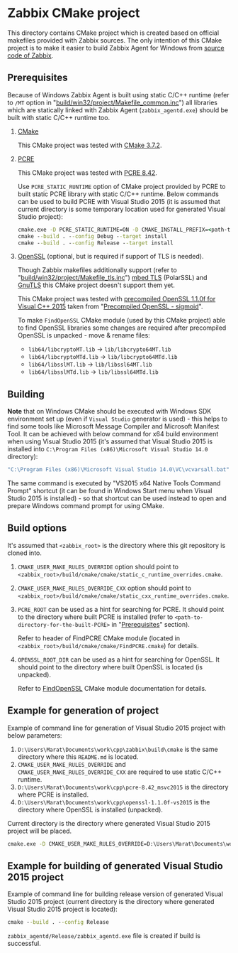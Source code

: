 # Zabbix CMake project

This directory contains CMake project which is created based on official makefiles provided with Zabbix sources. The only intention of this CMake project is to make it easier to build Zabbix Agent for Windows from [source code of Zabbix](https://www.zabbix.com/download_sources).

## Prerequisites

Because of Windows Zabbix Agent is built using static C/C++ runtime (refer to `/MT` option in "[build/win32/project/Makefile_common.inc](../win32/project/Makefile_common.inc#L15)") all libraries which are statically linked with Zabbix Agent (`zabbix_agentd.exe`) should be built with static C/C++ runtime too.

1. [CMake](https://cmake.org/)

    This CMake project was tested with [CMake 3.7.2](https://cmake.org/files/v3.7/cmake-3.7.2-win32-x86.zip). 

1. [PCRE](https://www.pcre.org/)

    This CMake project was tested with [PCRE 8.42](ftp://ftp.csx.cam.ac.uk/pub/software/programming/pcre/pcre-8.42.zip).

    Use `PCRE_STATIC_RUNTIME` option of CMake project provided by PCRE to built static PCRE library with static C/C++ runtime.
    Below commands can be used to build PCRE with Visual Studio 2015 (it is assumed that current directory is some temporary location used for generated Visual Studio project):

    ```cmd
    cmake.exe -D PCRE_STATIC_RUNTIME=ON -D CMAKE_INSTALL_PREFIX=<path-to-directory-for-the-built-PCRE> -G "Visual Studio 14 2015 Win64" <path-to-directory-with-unpacked-sources-of-PCRE>
    cmake --build . --config Debug --target install
    cmake --build . --config Release --target install
    ```

1. [OpenSSL](https://www.openssl.org/) (optional, but is required if support of TLS is needed).

    Though Zabbix makefiles additionally support (refer to "[build/win32/project/Makefile_tls.inc](../win32/project/Makefile_tls.inc)") [mbed TLS](https://tls.mbed.org/) (PolarSSL) and [GnuTLS](https://www.gnutls.org/) this CMake project doesn't support them yet.

    This CMake project was tested with [precompiled OpenSSL 1.1.0f for Visual C++ 2015](https://www.npcglib.org/~stathis/downloads/openssl-1.1.0f-vs2015.7z) taken from "[Precompiled OpenSSL - sigmoid](https://www.npcglib.org/~stathis/blog/precompiled-openssl/)".

    To make `FindOpenSSL` CMake module (used by this CMake project) able to find OpenSSL libraries some changes are required after precompiled OpenSSL is unpacked - move & rename files:

    * `lib64/libcryptoMT.lib` -> `lib/libcrypto64MT.lib`   
    * `lib64/libcryptoMTd.lib` -> `lib/libcrypto64MTd.lib`
    * `lib64/libsslMT.lib` -> `lib/libssl64MT.lib`
    * `lib64/libsslMTd.lib` -> `lib/libssl64MTd.lib`

## Building

**Note** that on Windows CMake should be executed with Windows SDK environment set up (even if `Visual Studio` generator is used) - this helps to find some tools like Microsoft Message Compiler and Microsoft Manifest Tool. It can be achieved with below command for x64 build environment when using Visual Studio 2015 (it's assumed that Visual Studio 2015 is installed into `C:\Program Files (x86)\Microsoft Visual Studio 14.0` directory):

```cmd
"C:\Program Files (x86)\Microsoft Visual Studio 14.0\VC\vcvarsall.bat" amd64
```

The same command is executed by "VS2015 x64 Native Tools Command Prompt" shortcut (it can be found in Windows Start menu when Visual Studio 2015 is installed) - so that shortcut can be used instead to open and prepare Windows command prompt for using CMake. 

## Build options

It's assumed that `<zabbix_root>` is the directory where this git repository is cloned into.

1. `CMAKE_USER_MAKE_RULES_OVERRIDE` option should point to `<zabbix_root>/build/cmake/cmake/static_c_runtime_overrides.cmake`.
1. `CMAKE_USER_MAKE_RULES_OVERRIDE_CXX` option should point to `<zabbix_root>/build/cmake/cmake/static_cxx_runtime_overrides.cmake`.
1. `PCRE_ROOT` can be used as a hint for searching for PCRE. It should point to the directory where built PCRE is installed (refer to `<path-to-directory-for-the-built-PCRE>` in "[Prerequisites](#prerequisites)" section). 

    Refer to header of FindPCRE CMake module (located in `<zabbix_root>/build/cmake/cmake/FindPCRE.cmake`) for details.

1. `OPENSSL_ROOT_DIR` can be used as a hint for searching for OpenSSL. It should point to the directory where built OpenSSL is located (is unpacked). 

    Refer to [FindOpenSSL](https://cmake.org/cmake/help/v3.0/module/FindOpenSSL.html) CMake module documentation for details.

## Example for generation of project

Example of command line for generation of Visual Studio 2015 project with below parameters:

1. `D:\Users\Marat\Documents\work\cpp\zabbix\build\cmake` is the same directory where this `README.md` is located.
1. `CMAKE_USER_MAKE_RULES_OVERRIDE` and `CMAKE_USER_MAKE_RULES_OVERRIDE_CXX` are required to use static C/C++ runtime.
1. `D:\Users\Marat\Documents\work\cpp\pcre-8.42_msvc2015` is the directory where PCRE is installed.
1. `D:\Users\Marat\Documents\work\cpp\openssl-1.1.0f-vs2015` is the directory where OpenSSL is installed (unpacked).

Current directory is the directory where generated Visual Studio 2015 project will be placed. 

```cmd
cmake.exe -D CMAKE_USER_MAKE_RULES_OVERRIDE=D:\Users\Marat\Documents\work\cpp\zabbix\build\cmake\cmake\static_c_runtime_overrides.cmake -D CMAKE_USER_MAKE_RULES_OVERRIDE_CXX=D:\Users\Marat\Documents\work\cpp\zabbix\build\cmake\cmake\static_cxx_runtime_overrides.cmake -D PCRE_ROOT=D:\Users\Marat\Documents\work\cpp\pcre-8.42_msvc2015 -D OPENSSL_ROOT_DIR=D:\Users\Marat\Documents\work\cpp\openssl-1.1.0f-vs2015 -G "Visual Studio 14 2015 Win64" D:\Users\Marat\Documents\work\cpp\zabbix\build\cmake
```

## Example for building of generated Visual Studio 2015 project

Example of command line for building release version of generated Visual Studio 2015 project (current directory is the directory where generated Visual Studio 2015 project is located):

```cmd
cmake --build . --config Release
```

`zabbix_agentd/Release/zabbix_agentd.exe` file is created if build is successful.